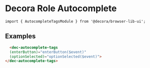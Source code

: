 # Decora Role Autocomplete

`import { AutocompleteTagsModule } from '@decora/browser-lib-ui';`

## Examples

```html
  <dec-autocomplete-tags
  (enterButton)="enterButton($event)"
  (optionSelected)="optionSelected($event)">
</dec-autocomplete-tags>
```
